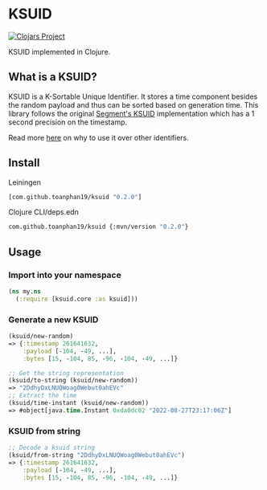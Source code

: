# KSUID

[![Clojars Project](https://img.shields.io/clojars/v/com.github.toanphan19/ksuid.svg?include_prereleases)](https://clojars.org/com.github.toanphan19/ksuid)

KSUID implemented in Clojure.

## What is a KSUID?

KSUID is a K-Sortable Unique Identifier. It stores a time component besides the random payload and thus can be sorted based on generation time. This library follows the original [Segment's KSUID](https://github.com/segmentio/ksuid) implementation which has a 1 second precision on the timestamp.

Read more [here](https://github.com/segmentio/ksuid) on why to use it over other identifiers.

## Install

Leiningen

```sh
[com.github.toanphan19/ksuid "0.2.0"]
```

Clojure CLI/deps.edn

```sh
com.github.toanphan19/ksuid {:mvn/version "0.2.0"}
```

## Usage

### Import into your namespace

```clj
(ns my.ns
  (:require [ksuid.core :as ksuid]))
```

### Generate a new KSUID

```clj
(ksuid/new-random)
=> {:timestamp 261641632,
    :payload [-104, -49, ...],
    :bytes [15, -104, 85, -96, -104, -49, ...]}

;; Get the string representation
(ksuid/to-string (ksuid/new-random))
=> "2DdhyDxLNUQWoag0Webut0ahEVc"
;; Extract the time
(ksuid/time-instant (ksuid/new-random))
=> #object[java.time.Instant 0xda0dc02 "2022-08-27T23:17:06Z"]
```

### KSUID from string

```clj
;; Decode a ksuid string
(ksuid/from-string "2DdhyDxLNUQWoag0Webut0ahEVc")
=> {:timestamp 261641632,
    :payload [-104, -49, ...],
    :bytes [15, -104, 85, -96, -104, -49, ...]}
```
